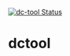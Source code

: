 [![dc-tool Status](https://github.com/jpeach/dctool/actions/workflows/dc-tool.yml/badge.svg)](https://github.com/jpeach/dctool/actions/workflows/dc-tool.yml)

# dctool
